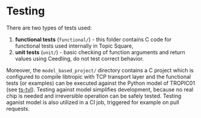 # Testing
There are two types of tests used:
1. **functional tests** (`functional/`) - this folder contains C code for functional tests used internally in Topic Square,
2. **unit tests** (`unit/`) - basic checking of function arguments and return values using Ceedling, do not test correct behavior.

Moreover, the `model_based_project/` directory contains a C project which is configured to compile libtropic with TCP transport layer
and the functional tests (or examples) can be executed against the Python model of TROPIC01 (see [ts-tvl](https://github.com/tropicsquare/ts-tvl)).
Testing against model simplifies development, because no real chip is needed and irreversible operation can be safely tested. Testing aganist
model is also utilized in a CI job, triggered for example on pull requests.

